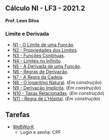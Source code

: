 ## Cálculo NI - LF3 - 2021.2

**Prof. Leon Silva**

### Limite e Derivada
- [N1 - O Limite de uma Função](https://ldsufrpe.github.io/calculon1/N1). 
- [N2 - Propriedades dos Limites](https://ldsufrpe.github.io/calculon1/N2). 
- [N3 - Funções Contínuas](https://ldsufrpe.github.io/calculon1/N3).
- [N4 - Limites no Infinito](https://ldsufrpe.github.io/calculon1/N4). 
- [N5 - A Derivada de uma Função](https://ldsufrpe.github.io/calculon1/N5). 
- [N6 - Regras de Derivação](https://ldsufrpe.github.io/calculon1/N6). 
- [N7 - A Regra da Cadeia](https://ldsufrpe.github.io/calculon1/N7). 
- [N8 - O logaritmo Natural](https://ldsufrpe.github.io/calculo/SS1). (*Em construção*) 
- [N9 -  Derivação Implícita](https://ldsufrpe.github.io/calculo/SS1). (*Em construção*) 
- [N10 - Taxas Relacionadas](https://ldsufrpe.github.io/calculo/SS1). (*Em construção*)
- [N11 - Regra de L'Hôpital](https://ldsufrpe.github.io/calculo/SS1). (*Em construção*)

## Tarefas
 - [WeBWorK](http://191.252.191.150/webwork2/CALCULO-N1-LF/)
    - Login e senha: CPF 
